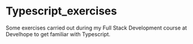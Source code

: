 # Typescript_exercises

Some exercises carried out during my Full Stack Development course at Develhope to get familiar with Typescript.
